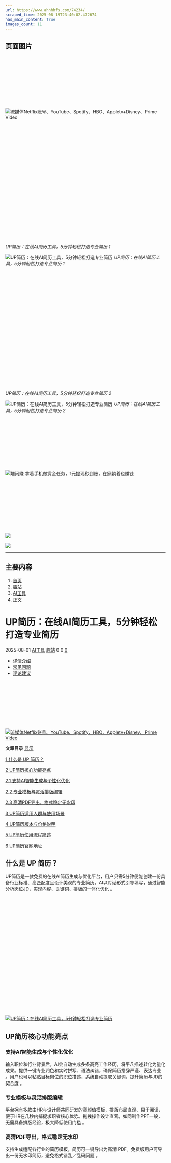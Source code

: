 ```yaml
---
url: https://www.ahhhhfs.com/74234/
scraped_time: 2025-08-19T23:40:02.472674
has_main_content: True
images_count: 11
---
```


## 页面图片

![流媒体Netflix账号、YouTube、Spotify、HBO、Appletv+Disney、Prime Video](data:image/svg+xml,%3Csvg%20xmlns='http://www.w3.org/2000/svg'%20viewBox='0%200%200%200'%3E%3C/svg%3E)

![流媒体Netflix账号、YouTube、Spotify、HBO、Appletv+Disney、Prime Video](https://www.ahhhhfs.com/wp-content/uploads/2023/07/ihezu-banner-1.webp)

![UP简历：在线AI简历工具，5分钟轻松打造专业简历](data:image/svg+xml,%3Csvg%20xmlns='http://www.w3.org/2000/svg'%20viewBox='0%200%203622%202680'%3E%3C/svg%3E)
*UP简历：在线AI简历工具，5分钟轻松打造专业简历 1*

![UP简历：在线AI简历工具，5分钟轻松打造专业简历](https://www.ahhhhfs.com/wp-content/uploads/2025/08/UP%E7%AE%80%E5%8E%86%EF%BC%9A%E5%9C%A8%E7%BA%BFAI%E7%AE%80%E5%8E%86%E5%B7%A5%E5%85%B7%EF%BC%8C5%E5%88%86%E9%92%9F%E8%BD%BB%E6%9D%BE%E6%89%93%E9%80%A0%E4%B8%93%E4%B8%9A%E7%AE%80%E5%8E%86.jpg)
*UP简历：在线AI简历工具，5分钟轻松打造专业简历 1*

![UP简历：在线AI简历工具，5分钟轻松打造专业简历](data:image/svg+xml,%3Csvg%20xmlns='http://www.w3.org/2000/svg'%20viewBox='0%200%203622%202680'%3E%3C/svg%3E)
*UP简历：在线AI简历工具，5分钟轻松打造专业简历 2*

![UP简历：在线AI简历工具，5分钟轻松打造专业简历](https://www.ahhhhfs.com/wp-content/uploads/2025/08/UP%E7%AE%80%E5%8E%86%EF%BC%9A%E5%9C%A8%E7%BA%BFAI%E7%AE%80%E5%8E%86%E5%B7%A5%E5%85%B7%EF%BC%8C5%E5%88%86%E9%92%9F%E8%BD%BB%E6%9D%BE%E6%89%93%E9%80%A0%E4%B8%93%E4%B8%9A%E7%AE%80%E5%8E%8601.jpg)
*UP简历：在线AI简历工具，5分钟轻松打造专业简历 2*

![趣闲赚 拿着手机做赏金任务，1元提现秒到账，在家躺着也赚钱](data:image/svg+xml,%3Csvg%20xmlns='http://www.w3.org/2000/svg'%20viewBox='0%200%200%200'%3E%3C/svg%3E)

![趣闲赚 拿着手机做赏金任务，1元提现秒到账，在家躺着也赚钱](https://www.ahhhhfs.com/wp-content/uploads/2023/01/1673195445-8474e77bd7514f4.webp)

![](data:image/svg+xml,%3Csvg%20xmlns='http://www.w3.org/2000/svg'%20viewBox='0%200%200%200'%3E%3C/svg%3E)

![](https://www.ahhhhfs.com/wp-content/uploads/1234/01/1649814625-bb9d68cb6ba135e.jpg)

![](https://www.ahhhhfs.com/wp-content/uploads/1234/01/1649814625-bb9d68cb6ba135e.jpg)

---

## 主要内容

1. [首页](https://www.ahhhhfs.com)
2. [趣站](https://www.ahhhhfs.com/funny_site/)
3. [AI工具](https://www.ahhhhfs.com/funny_site/ai-tool/)
4. 正文

# UP简历：在线AI简历工具，5分钟轻松打造专业简历

2025-08-01
[AI工具](https://www.ahhhhfs.com/funny_site/ai-tool/) [趣站](https://www.ahhhhfs.com/funny_site/)
0
0
[0](https://www.ahhhhfs.com/74234/#comments)

* [详情介绍](https://www.ahhhhfs.com/74234/#pills-details)
* [常见问题](https://www.ahhhhfs.com/74234/#pills-faq)
* [评论建议](https://www.ahhhhfs.com/74234/#pills-comments)

[![流媒体Netflix账号、YouTube、Spotify、HBO、Appletv+Disney、Prime Video](data:image/svg+xml,%3Csvg%20xmlns='http://www.w3.org/2000/svg'%20viewBox='0%200%200%200'%3E%3C/svg%3E)![流媒体Netflix账号、YouTube、Spotify、HBO、Appletv+Disney、Prime Video](https://www.ahhhhfs.com/wp-content/uploads/2023/07/ihezu-banner-1.webp)](https://www.ihezu.cc/?sid=fSaqZq)

**文章目录** 
[显示](https://www.ahhhhfs.com/74234/)

[1
什么是 UP 简历？](https://www.ahhhhfs.com/74234/#shen_me_shi_UP_jian_li)

[2
UP简历核心功能亮点](https://www.ahhhhfs.com/74234/#UP_jian_li_he_xin_gong_neng_liang_dian)

[2.1
支持AI智能生成与个性化优化](https://www.ahhhhfs.com/74234/#zhi_chiAI_zhi_neng_sheng_cheng_yu_ge_xing_hua_you_hua)

[2.2
专业模板与灵活排版编辑](https://www.ahhhhfs.com/74234/#zhuan_ye_mo_ban_yu_ling_huo_pai_ban_bian_ji)

[2.3
高清PDF导出，格式稳定无水印](https://www.ahhhhfs.com/74234/#gao_qingPDF_dao_chu_ge_shi_wen_ding_wu_shui_yin)

[3
UP简历适用人群与使用场景](https://www.ahhhhfs.com/74234/#UP_jian_li_shi_yong_ren_qun_yu_shi_yong_chang_jing)

[4
UP简历版本与价格说明](https://www.ahhhhfs.com/74234/#UP_jian_li_ban_ben_yu_jia_ge_shuo_ming)

[5
UP简历使用流程简述](https://www.ahhhhfs.com/74234/#UP_jian_li_shi_yong_liu_cheng_jian_shu)

[6
UP简历官网地址](https://www.ahhhhfs.com/74234/#UP_jian_li_guan_wang_de_zhi)

## 什么是 UP 简历？

UP简历是一款免费的在线AI简历生成与优化平台，用户只需5分钟便能创建一份具备行业标准、高匹配度且设计美观的专业简历。AI以对话形式引导填写，通过智能分析岗位JD，实现内容、关键词、排版的一体化优化 。

[![UP简历：在线AI简历工具，5分钟轻松打造专业简历](data:image/svg+xml,%3Csvg%20xmlns='http://www.w3.org/2000/svg'%20viewBox='0%200%203622%202680'%3E%3C/svg%3E "UP简历：在线AI简历工具，5分钟轻松打造专业简历 1")![UP简历：在线AI简历工具，5分钟轻松打造专业简历](https://www.ahhhhfs.com/wp-content/uploads/2025/08/UP%E7%AE%80%E5%8E%86%EF%BC%9A%E5%9C%A8%E7%BA%BFAI%E7%AE%80%E5%8E%86%E5%B7%A5%E5%85%B7%EF%BC%8C5%E5%88%86%E9%92%9F%E8%BD%BB%E6%9D%BE%E6%89%93%E9%80%A0%E4%B8%93%E4%B8%9A%E7%AE%80%E5%8E%86.jpg "UP简历：在线AI简历工具，5分钟轻松打造专业简历 1")](https://www.ahhhhfs.com/wp-content/uploads/2025/08/UP%E7%AE%80%E5%8E%86%EF%BC%9A%E5%9C%A8%E7%BA%BFAI%E7%AE%80%E5%8E%86%E5%B7%A5%E5%85%B7%EF%BC%8C5%E5%88%86%E9%92%9F%E8%BD%BB%E6%9D%BE%E6%89%93%E9%80%A0%E4%B8%93%E4%B8%9A%E7%AE%80%E5%8E%86.jpg)

## UP简历核心功能亮点

### 支持AI智能生成与个性化优化

输入职位和行业背景后，AI会自动生成多条高亮工作经历，将平凡描述转化为量化成果。提供一键专业润色和实时拼写、语法纠错，确保简历措辞严谨、表达专业 。用户也可以粘贴目标岗位的职位描述，系统自动提取关键词，提升简历与JD的契合度 。

### 专业模板与灵活排版编辑

平台拥有多款由HR与设计师共同研发的高颜值模板，排版布局直观、易于阅读，便于HR在几秒内捕捉求职者核心优势。拖拽操作设计直观，如同制作PPT一般，无需具备排版经验，极大降低使用门槛 。

### 高清PDF导出，格式稳定无水印

支持生成适配各行业的简历模板，简历可一键导出为高清 PDF。免费版用户可导出一份无水印简历，避免格式错乱／乱码问题 。

[![UP简历：在线AI简历工具，5分钟轻松打造专业简历](data:image/svg+xml,%3Csvg%20xmlns='http://www.w3.org/2000/svg'%20viewBox='0%200%203622%202680'%3E%3C/svg%3E "UP简历：在线AI简历工具，5分钟轻松打造专业简历 2")![UP简历：在线AI简历工具，5分钟轻松打造专业简历](https://www.ahhhhfs.com/wp-content/uploads/2025/08/UP%E7%AE%80%E5%8E%86%EF%BC%9A%E5%9C%A8%E7%BA%BFAI%E7%AE%80%E5%8E%86%E5%B7%A5%E5%85%B7%EF%BC%8C5%E5%88%86%E9%92%9F%E8%BD%BB%E6%9D%BE%E6%89%93%E9%80%A0%E4%B8%93%E4%B8%9A%E7%AE%80%E5%8E%8601.jpg "UP简历：在线AI简历工具，5分钟轻松打造专业简历 2")](https://www.ahhhhfs.com/wp-content/uploads/2025/08/UP%E7%AE%80%E5%8E%86%EF%BC%9A%E5%9C%A8%E7%BA%BFAI%E7%AE%80%E5%8E%86%E5%B7%A5%E5%85%B7%EF%BC%8C5%E5%88%86%E9%92%9F%E8%BD%BB%E6%9D%BE%E6%89%93%E9%80%A0%E4%B8%93%E4%B8%9A%E7%AE%80%E5%8E%8601.jpg)

## UP简历适用人群与使用场景

适合应届毕业生、职场新人、转行者以及频繁更新简历的职场人士。特别适合缺乏简历写作经验但渴望用专业措辞展示成果的人群 。

## UP简历版本与价格说明

免费版提供核心AI生成功能和一次高清PDF导出机会。Pro会员为月费约 19.9 元，拥有不限次数生成与导出、解锁全部高级模板、支持模拟面试与求职信生成等额外功能 。

## UP简历使用流程简述

* 注册后填写求职目标、教育与工作经历等基本信息；AI自动生成简历初稿，通常耗时 3–5 分钟
* 可进一步优化工作经历、润色措辞、纠错、与岗位JD匹配关键词
* 用拖拽编辑器调整模块与模板风格
* 最后导出成PDF格式，方便投递与打印

UP简历结合了AI生成与岗位关键词匹配优势，让简历既简洁流畅又符合ATS规则，同时降低排版与写作难度。

## UP简历官网地址

地址：[https://upcv.tech/](https://upcv.tech/ "UP简历 官网地址")

本文链接：[https://www.ahhhhfs.com/74234/](https://www.ahhhhfs.com/74234/ "UP简历：在线AI简历工具，5分钟轻松打造专业简历")

### *相关*

1. 转载请保留原文链接谢谢！
2. 本站所有资源文章出自互联网收集整理，本站不参与制作，如果侵犯了您的合法权益，请联系本站我们会及时删除。
3. 本站发布资源来源于互联网，可能存在水印或者引流等信息，请用户擦亮眼睛自行鉴别，做一个有主见和判断力的用户。
4. 本站资源仅供研究、学习交流之用，若使用商业用途，请购买正版授权，否则产生的一切后果将由下载用户自行承担。
5. 联系方式（#替换成@）：feedback#abskoop.com

[![趣闲赚 拿着手机做赏金任务，1元提现秒到账，在家躺着也赚钱](data:image/svg+xml,%3Csvg%20xmlns='http://www.w3.org/2000/svg'%20viewBox='0%200%200%200'%3E%3C/svg%3E)![趣闲赚 拿着手机做赏金任务，1元提现秒到账，在家躺着也赚钱](https://www.ahhhhfs.com/wp-content/uploads/2023/01/1673195445-8474e77bd7514f4.webp)](https://a.jnqywhcm1.cn/9827377)

[AI](https://www.ahhhhfs.com/tag/ai/)
[简历制作在线](https://www.ahhhhfs.com/tag/%e7%ae%80%e5%8e%86%e5%88%b6%e4%bd%9c%e5%9c%a8%e7%ba%bf/)

[![](data:image/svg+xml,%3Csvg%20xmlns='http://www.w3.org/2000/svg'%20viewBox='0%200%200%200'%3E%3C/svg%3E)![](https://www.ahhhhfs.com/wp-content/uploads/1234/01/1649814625-bb9d68cb6ba135e.jpg)

ahhhhfs](https://www.ahhhhfs.com/author/2f6f3795db151713/)

[分享](javascript:void(0);)
[收藏](javascript:void(0);)
[点赞(0)](javascript:void(0);)

1. 免费下载的网盘资源能否直接商用？

   本站所有网盘资源版权均属于原作者所有，这里所提供资源均只能用于参考学习用，请勿直接商用。若由于商用引起版权纠纷，一切责任均由使用者承担。
2. 链接失效打不开？

   部分内容网盘资源可能会存在河蟹失效，失效可以联系我补，随缘哈！

## 评论(0)

### 提示：请文明发言 [取消回复](https://www.ahhhhfs.com/74234/#respond)

[登录后评论](https://www.ahhhhfs.com/login?redirect_to=https%3A%2F%2Fwww.ahhhhfs.com%2F74234%2F)

[上一篇

PoPo开源AI工具：用自然语言生成MMD角色动作与表情](https://www.ahhhhfs.com/74226/ "PoPo开源AI工具：用自然语言生成MMD角色动作与表情")

[下一篇

2025剪辑特效1对1就业营实操](https://www.ahhhhfs.com/74239/ "2025剪辑特效1对1就业营实操")

##### 作者信息

![](https://www.ahhhhfs.com/wp-content/uploads/1234/01/1649814625-bb9d68cb6ba135e.jpg)

ahhhhfs
等级永久会员

10153
文章

379
评论

15
收藏

[查看作者其他文章](https://www.ahhhhfs.com/author/2f6f3795db151713/)

##### 近期文章

* [电商企业合规管理切割财务风险](https://www.ahhhhfs.com/74815/)
* [外贸出口退税实操课程](https://www.ahhhhfs.com/74811/)
* [0到1学外贸新手到外贸精英](https://www.ahhhhfs.com/74805/)
* [ListDifference：免费在线列表比较工具｜一键找出差异、交集与唯一项](https://www.ahhhhfs.com/74801/)
* [Text to Handwriting：免费文字转手写在线工具](https://www.ahhhhfs.com/74795/)
* [LaunchNow：MacOS Tahoe 替代 Launchpad启动器 应用程序](https://www.ahhhhfs.com/74787/)
* [算法与数据结构基础班](https://www.ahhhhfs.com/74775/)
* [LangShift.dev 多语言编程学习平台：开发者免费语言迁移课程](https://www.ahhhhfs.com/74766/)
* [douyin\_downloader：抖音福袋扭蛋机与抢福袋工具](https://www.ahhhhfs.com/74754/)
* [人像修图调色实战训练营课](https://www.ahhhhfs.com/74750/)

##### 标签云

[AI (748)](https://www.ahhhhfs.com/tag/ai/)
[AI工具 (144)](https://www.ahhhhfs.com/tag/ai%e5%b7%a5%e5%85%b7/)
[ai绘画 (51)](https://www.ahhhhfs.com/tag/ai%e7%bb%98%e7%94%bb/)
[Android (41)](https://www.ahhhhfs.com/tag/android/)
[ChatGPT (185)](https://www.ahhhhfs.com/tag/chatgpt/)
[DeepSeek (62)](https://www.ahhhhfs.com/tag/deepseek/)
[Excel (42)](https://www.ahhhhfs.com/tag/excel/)
[Github (134)](https://www.ahhhhfs.com/tag/github/)
[pdf (46)](https://www.ahhhhfs.com/tag/pdf/)
[PikPak (209)](https://www.ahhhhfs.com/tag/pikpak/)
[PikPak网盘 (49)](https://www.ahhhhfs.com/tag/pikpak%e7%bd%91%e7%9b%98/)
[PPT (51)](https://www.ahhhhfs.com/tag/ppt/)
[Python (47)](https://www.ahhhhfs.com/tag/python/)
[Telegram (57)](https://www.ahhhhfs.com/tag/telegram/)
[TikTok (57)](https://www.ahhhhfs.com/tag/tiktok/)
[Twitter视频下载 (35)](https://www.ahhhhfs.com/tag/twitter-video-download/)
[WeChat (36)](https://www.ahhhhfs.com/tag/wechat/)
[Windows (73)](https://www.ahhhhfs.com/tag/windows/)
[去水印 (37)](https://www.ahhhhfs.com/tag/remove-watermark/)
[大人学习资源 (245)](https://www.ahhhhfs.com/tag/18/)
[夸克网盘 (1657)](https://www.ahhhhfs.com/tag/quark-netdisk/)
[学习网站 (92)](https://www.ahhhhfs.com/tag/%e5%ad%a6%e4%b9%a0%e7%bd%91%e7%ab%99/)
[小红书 (112)](https://www.ahhhhfs.com/tag/%e5%b0%8f%e7%ba%a2%e4%b9%a6/)
[影视App (50)](https://www.ahhhhfs.com/tag/movie-app/)
[影视网站 (100)](https://www.ahhhhfs.com/tag/movie-website/)
[微信 (80)](https://www.ahhhhfs.com/tag/weixin/)
[拉勾教育 (35)](https://www.ahhhhfs.com/tag/lagou/)
[搜索引擎 (160)](https://www.ahhhhfs.com/tag/search-engine/)
[无损音乐 (54)](https://www.ahhhhfs.com/tag/undamaged-music/)
[油猴脚本 (37)](https://www.ahhhhfs.com/tag/greasy-fork-tag/)
[源码 (42)](https://www.ahhhhfs.com/tag/source-code/)
[生成器 (128)](https://www.ahhhhfs.com/tag/builder/)
[电商运营 (40)](https://www.ahhhhfs.com/tag/%e7%94%b5%e5%95%86%e8%bf%90%e8%90%a5/)
[电子书 (122)](https://www.ahhhhfs.com/tag/e-book/)
[电子书下载 (45)](https://www.ahhhhfs.com/tag/ebook-download/)
[百度网盘 (248)](https://www.ahhhhfs.com/tag/yun-baidu/)
[直播源 (39)](https://www.ahhhhfs.com/tag/live-source/)
[短视频 (61)](https://www.ahhhhfs.com/tag/%e7%9f%ad%e8%a7%86%e9%a2%91/)
[磁力搜索 (37)](https://www.ahhhhfs.com/tag/magnetic-search/)
[英语学习 (207)](https://www.ahhhhfs.com/tag/learning-english/)
[蓝奏云盘 (41)](https://www.ahhhhfs.com/tag/lanzou/)
[趣站 (51)](https://www.ahhhhfs.com/tag/funny-site/)
[软件 (109)](https://www.ahhhhfs.com/tag/software/)
[阿里云盘 (1537)](https://www.ahhhhfs.com/tag/aliyundrive/)
[音乐下载 (43)](https://www.ahhhhfs.com/tag/music-download/)